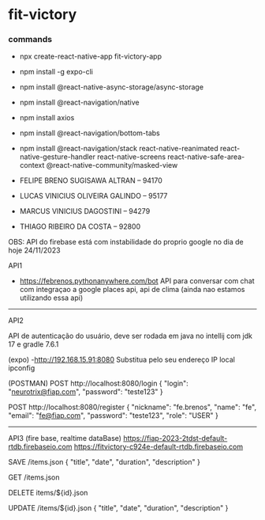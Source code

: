 # fit-victory

### commands
- npx create-react-native-app fit-victory-app
- npm install -g expo-cli
- npm install @react-native-async-storage/async-storage
- npm install @react-navigation/native
- npm install axios
- npm install @react-navigation/bottom-tabs
- npm install @react-navigation/stack react-native-reanimated react-native-gesture-handler react-native-screens react-native-safe-area-context @react-native-community/masked-view

- FELIPE BRENO SUGISAWA ALTRAN – 94170
- LUCAS VINICIUS OLIVEIRA GALINDO – 95177
- MARCUS VINICIUS DAGOSTINI – 94279
- THIAGO RIBEIRO DA COSTA – 92800

OBS: API do firebase está com instabilidade do proprio google no dia de hoje 24/11/2023

API1
- https://febrenos.pythonanywhere.com/bot
API para conversar com chat com integraçao a google places api, api de clima (ainda nao estamos utilizando essa api)



---

API2

API de autenticação do usuário, deve ser rodada em java no intellij
com jdk 17 e gradle 7.6.1

(expo)
-http://192.168.15.91:8080 Substitua pelo seu endereço IP local ipconfig


(POSTMAN)
POST http://localhost:8080/login
{
  "login": "neurotrix@fiap.com",
  "password": "teste123"
}

POST http://localhost:8080/register
{
    "nickname": "fe.brenos",
    "name": "fe",
    "email": "fe@fiap.com",
    "password": "teste123",
    "role": "USER"
}

---

API3 (fire base, realtime dataBase)
https://fiap-2023-2tdst-default-rtdb.firebaseio.com
https://fitvictory-c924e-default-rtdb.firebaseio.com

SAVE
/items.json
{ "title", "date", "duration", "description" }

GET
/items.json

DELETE
items/${id}.json

UPDATE
/items/${id}.json
{ "title", "date", "duration", "description" }



